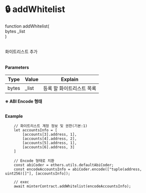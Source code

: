 # 🔒 addWhitelist

function addWhitelist(\
bytes \_list\
)

\
화이트리스트 추가\
\
\
**Parameters**

| Type  | Value  | Explain        |
| ----- | ------ | -------------- |
| bytes | \_list | 등록 할 화이트리스트 목록 |

**※ ABI Encode 형태**

\
**Example**

```
    // 화이트리스트 계정 정보 및 권한(기본:1)
    let accountsInfo = [
        [accounts[3].address, 1],
        [accounts[4].address, 2],
        [accounts[5].address, 1],
        [accounts[6].address, 3]
    ]

    // Encode 형태로 치환
    const abiCoder = ethers.utils.defaultAbiCoder;
    const encodeAccountsInfo = abiCoder.encode(["tuple(address, uint256)[]"], [accountsInfo]);

    // exec
    await minterContract.addWhitelist(encodeAccountsInfo);
    
```

